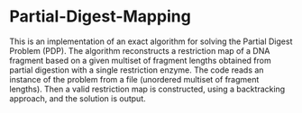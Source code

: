 # Partial-Digest-Mapping

This is an implementation of an exact algorithm for solving the Partial Digest Problem (PDP). The algorithm reconstructs a restriction map of a DNA fragment based on a given multiset of fragment lengths obtained from partial digestion with a single restriction enzyme. The code reads an instance of the problem from a file (unordered multiset of fragment lengths). Then a valid restriction map is constructed, using a backtracking approach, and the solution is output.
